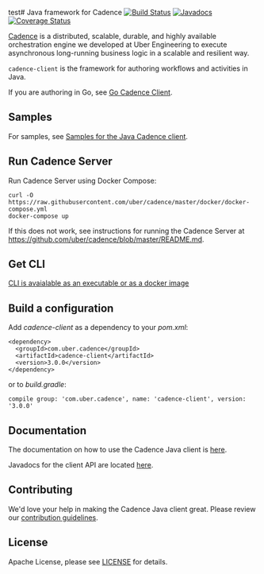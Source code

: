 test# Java framework for Cadence [![Build Status](https://badge.buildkite.com/0c96b8b74c0921208e898c10a602e2fe9ecb7641c2befee0e7.svg?theme=github&branch=master)](https://buildkite.com/uberopensource/cadence-java-client) [![Javadocs](https://www.javadoc.io/badge/com.uber.cadence/cadence-client.svg)](https://www.javadoc.io/doc/com.uber.cadence/cadence-client) [![Coverage Status](https://coveralls.io/repos/github/uber/cadence-java-client/badge.svg)](https://coveralls.io/github/uber/cadence-java-client)


[Cadence](https://github.com/uber/cadence) is a distributed, scalable, durable, and highly available orchestration engine we developed at Uber Engineering to execute asynchronous long-running business logic in a scalable and resilient way.

`cadence-client` is the framework for authoring workflows and activities in Java.

If you are authoring in Go, see [Go Cadence Client](https://github.com/uber-go/cadence-client).

## Samples

For samples, see [Samples for the Java Cadence client](https://github.com/uber/cadence-java-samples).

## Run Cadence Server

Run Cadence Server using Docker Compose:

    curl -O https://raw.githubusercontent.com/uber/cadence/master/docker/docker-compose.yml
    docker-compose up

If this does not work, see instructions for running the Cadence Server at https://github.com/uber/cadence/blob/master/README.md.

## Get CLI

[CLI is avaialable as an executable or as a docker image](https://github.com/uber/cadence/blob/master/tools/cli/README.md)

## Build a configuration

Add *cadence-client* as a dependency to your *pom.xml*:

    <dependency>
      <groupId>com.uber.cadence</groupId>
      <artifactId>cadence-client</artifactId>
      <version>3.0.0</version>
    </dependency>
    
or to *build.gradle*:

    compile group: 'com.uber.cadence', name: 'cadence-client', version: '3.0.0'

## Documentation

The documentation on how to use the Cadence Java client is [here](https://cadenceworkflow.io/docs/java-client/).

Javadocs for the client API are located [here](https://www.javadoc.io/doc/com.uber.cadence/cadence-client).

## Contributing
We'd love your help in making the Cadence Java client great. Please review our [contribution guidelines](CONTRIBUTING.md).

## License
Apache License, please see [LICENSE](LICENSE) for details.
